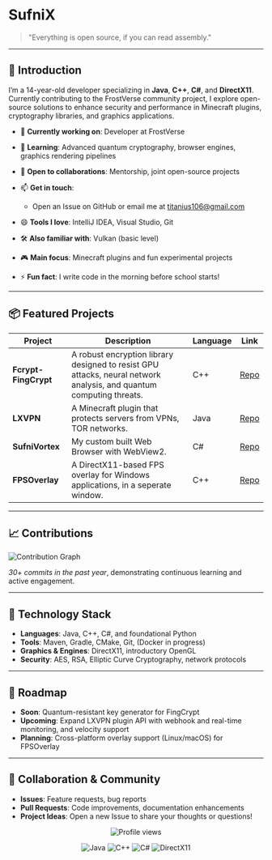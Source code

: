 # SufniX

> "Everything is open source, if you can read assembly."

---

## 🚀 Introduction

I’m a 14-year-old developer specializing in **Java**, **C++**, **C#**, and **DirectX11**. Currently contributing to the FrostVerse community project, I explore open-source solutions to enhance security and performance in Minecraft plugins, cryptography libraries, and graphics applications.

* 🔭 **Currently working on**: Developer at FrostVerse
* 🌱 **Learning**: Advanced quantum cryptography, browser engines, graphics rendering pipelines
* 👯 **Open to collaborations**: Mentorship, joint open-source projects
* 📫 **Get in touch**:

  * Open an Issue on GitHub or email me at [titanius106@gmail.com](mailto:titanius106@gmail.com)
* 😄 **Tools I love**: IntelliJ IDEA, Visual Studio, Git
* 🛠️ **Also familiar with**: Vulkan (basic level)
* 🎮 **Main focus**: Minecraft plugins and fun experimental projects
* ⚡ **Fun fact**: I write code in the morning before school starts!

---

## 📦 Featured Projects

| Project              | Description                                                                                                              | Language | Link                                                   |
| -------------------- | ------------------------------------------------------------------------------------------------------------------------ | -------- | ------------------------------------------------------ |
| **Fcrypt-FingCrypt** | A robust encryption library designed to resist GPU attacks, neural network analysis, and quantum computing threats.      | C++      | [Repo](https://github.com/Titanius69/Fcrypt-FingCrypt) |
| **LXVPN**            | A Minecraft plugin that protects servers from VPNs, TOR networks.                                                        | Java     | [Repo](https://github.com/Titanius69/LXVPN)            |
| **SufniVortex**      | My custom built Web Browser with WebView2.                                                                               | C#       | [Repo](https://github.com/Titanius69/SufniVortex)      |
| **FPSOverlay**       | A DirectX11-based FPS overlay for Windows applications, in a seperate window.                                            | C++      | [Repo](https://github.com/Titanius69/FPSOverlay)       |

---

## 📈 Contributions

![Contribution Graph](https://ghchart.rshah.org/Titanius69)

*30+ commits in the past year*, demonstrating continuous learning and active engagement.

---

## 🔧 Technology Stack

* **Languages**: Java, C++, C#, and foundational Python
* **Tools**: Maven, Gradle, CMake, Git, (Docker in progress)
* **Graphics & Engines**: DirectX11, introductory OpenGL
* **Security**: AES, RSA, Elliptic Curve Cryptography, network protocols

---

## 📅 Roadmap

* **Soon**: Quantum-resistant key generator for FingCrypt
* **Upcoming**: Expand LXVPN plugin API with webhook and real-time monitoring, and velocity support
* **Planning**: Cross-platform overlay support (Linux/macOS) for FPSOverlay

---

## 🤝 Collaboration & Community

* **Issues**: Feature requests, bug reports
* **Pull Requests**: Code improvements, documentation enhancements
* **Project Ideas**: Open a new Issue to share your thoughts or questions!

<div align="center">
  <!-- Profile views -->
  <img src="https://komarev.com/ghpvc/?username=Titanius69&style=flat-square" alt="Profile views" />
  
  <!-- Language badges -->
  <p>
    <img src="https://img.shields.io/badge/Java-ED8B00?logo=java&logoColor=white&style=flat-square" alt="Java" />
    <img src="https://img.shields.io/badge/C%2B%2B-00599C?logo=c%2B%2B&logoColor=white&style=flat-square" alt="C++" />
    <img src="https://img.shields.io/badge/C%23-239120?logo=c-sharp&logoColor=white&style=flat-square" alt="C#" />
    <img src="https://img.shields.io/badge/DirectX-11-blue?logo=directx&logoColor=white&style=flat-square" alt="DirectX11" />
  </p>
</div>
